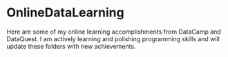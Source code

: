 # OnlineDataLearning

Here are some of my online learning accomplishments from DataCamp and DataQuest. I am actively learning and polishing programming skills and will update these folders with new achievements.
